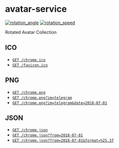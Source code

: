 # avatar-service

[![rotation_angle](https://img.shields.io/badge/dynamic/json?color=darkcyan&label=rotation%20angle&query=%24.rotation_angle.degree&url=https%3A%2F%2Favatar.ustc-zzzz.net%2Fchrome.json%3Fformat%3D%2525.3f&suffix=%C2%B0)](https://avatar.ustc-zzzz.net/chrome.png)
[![rotation_speed](https://img.shields.io/badge/dynamic/json?color=blue&label=rotation%20speed&query=%24.rotation_speed.degree&url=https%3A%2F%2Favatar.ustc-zzzz.net%2Fchrome.json%3Fformat%3D%2525.3f&suffix=%C2%B0%20per%20day)](https://avatar.ustc-zzzz.net/chrome.png)

Rotated Avatar Collection

## ICO

* [`GET /chrome.ico`](https://avatar.ustc-zzzz.net/chrome.ico)
* [`GET /favicon.ico`](https://avatar.ustc-zzzz.net/favicon.ico)

## PNG

* [`GET /chrome.png`](https://avatar.ustc-zzzz.net/chrome.png)
* [`GET /chrome.png?im=telegram`](https://avatar.ustc-zzzz.net/chrome.png?im=telegram)
* [`GET /chrome.png?im=telegram&date=2018-07-01`](https://avatar.ustc-zzzz.net/chrome.png?im=telegram&date=2018-07-01)

## JSON

* [`GET /chrome.json`](https://avatar.ustc-zzzz.net/chrome.json)
* [`GET /chrome.json?from=2018-07-01`](https://avatar.ustc-zzzz.net/chrome.json?from=2018-07-01)
* [`GET /chrome.json?from=2018-07-01&format=%25.3f`](https://avatar.ustc-zzzz.net/chrome.json?from=2018-07-01&format=%25.3f)
